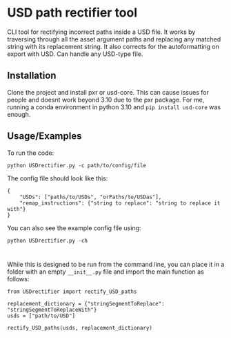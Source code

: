 
# USD path rectifier tool

CLI tool for rectifying incorrect paths inside a USD file.  It works by traversing through all the asset argument paths and replacing any matched string with its replacement string. It also corrects for the autoformatting on export with USD. Can handle any USD-type file.





## Installation

Clone the project and install pxr or usd-core. This can cause issues for people and doesnt work beyond 3.10 due to the pxr package. For me, running a conda environment in python 3.10 and `pip install usd-core` was enough.     
## Usage/Examples

To run the code:

```
python USDrectifier.py -c path/to/config/file
```


The config file should look like this:
```
{
    "USDs": ["paths/to/USDs", "orPaths/to/USDas"],
    "remap_instructions": {"string to replace": "string to replace it with"}
}
```

You can also see the example config file using:

```
python USDrectifier.py -ch
```

#
While this is designed to be run from the command line, you can place it in a folder with an empty `__init__.py` file and import the main function as follows:

```
from USDrectifier import rectify_USD_paths

replacement_dictionary = {"stringSegmentToReplace": "stringSegmentToReplaceWith"}
usds = ["path/to/USD"]

rectify_USD_paths(usds, replacement_dictionary)
```